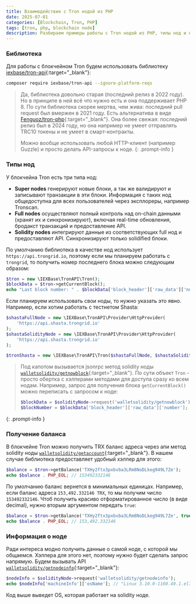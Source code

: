 ```yaml
---
title: Взаимодействие с Tron нодой из PHP 
date: 2025-07-01
categories: [Blockchain, Tron, PHP]
tags: [tron, php, blockchain node]
description: Разбираем примеры работы с Tron нодой из PHP, типы нод и получение баланса адреса.
---
```


### Библиотека

Для работы с блокчейном Tron будем использовать библиотеку [iexbase/tron-api](https://github.com/iexbase/tron-api){:target="_blank"}:

```bash
composer require iexbase/tron-api --ignore-platform-reqs
```

>Да, библиотека довольно старая (последний релиз в 2022 году). Но в принципе в ней всё что нужно есть и она поддерживает
>PHP 8. По сути библиотека скорее мертва, чем жива: последний pull request был вмержен в 2021 году. Есть альтернатива в 
>виде [Fenguoz/tron-php](https://github.com/Fenguoz/tron-php){:target="_blank"}. Она более свежая: последний релиз был в
>2024 году, но она например не умеет отправлять TRC10 токены и не умеет в смарт-контракты. 
>
>Можно вообще использовать любой HTTP-клиент (например Guzzle) и просто делать API-запросы к ноде.
{: .prompt-info }


### Типы нод

У блокчейна Tron есть три типа нод: 
- **Super nodes** генерируют новые блоки, а так же валидируют и записывают транзакции в эти блоки. Информация с таких нод общедоступна для всех пользователей через эксплореры, например Tronscan.
- **Full nodes** осуществляют полный контроль над on-chain данными (хранят их и синхронизируют), включая real-time обновления, бродакст транзакций и предоставление API.
- **Solidity nodes** интегрируют данные из соответствующих full нод и предоставляют API. Синхронизируют только solidified блоки.

По умолчанию библиотека в качестве нод использует `https://api.trongrid.io`, поэтому если мы планируем работать с 
`trongrid`, то получить номер последнего блока можно следующим образом:

```php
$tron = new \IEXBase\TronAPI\Tron();
$blockData = $tron->getCurrentBlock();
echo "Last block number: " . $blockData['block_header']['raw_data']['number'];
```

Если планируем использовать свои ноды, то нужно указать это явно. Например, если хотим работать с тестнетом Shasta:
```php
$shastaFullNode = new \IEXBase\TronAPI\Provider\HttpProvider(
    'https://api.shasta.trongrid.io'
);
$shastaSolidityNode = new \IEXBase\TronAPI\Provider\HttpProvider(
    'https://api.shasta.trongrid.io'
);

$tronShasta = new \IEXBase\TronAPI\Tron($shastaFullNode, $shastaSolidityNode);
```

>Под капотом вызывается jsonrpc метод solidity ноды [`walletsolidity/getnowblock`](https://developers.tron.network/reference/getnowblock){:target="_blank"}.
>По сути объект `Tron` - просто обертка с хэлперами методами для доступа сразу ко всем нодам. Например, запрос для получения
>блока `getCurrentBlock()` можно переписать с запросом к ноде:
>```php
>$blockData = $solidityNode->request('walletsolidity/getnowblock');
>$blockNumber = $blockData['block_header']['raw_data']['number'];
>```
{: .prompt-info }

### Получение баланса

В блокчейне Tron можно получить TRX баланс адреса через апи метод solidity ноды [`walletsolidity/getaccount`](https://developers.tron.network/reference/walletsolidity-getaccount){:target="_blank"}.
В нашем случае библиотека предоставляет удобный хэлпер для этого:

```php
$balance = $tron->getBalance('TXHy2ftx3pxbvba3LRm8NoDLkeg949L7Ze');
echo $balance . PHP_EOL; // 153492332146
```

По умолчанию баланс вернется в минимальных единицах. Например, если баланс адреса `153,492.332146 TRX`, то мы получим
число `153492332146`. Чтоб получить красиво отформатированное число (в виде decimal), нужно вторым аргументом передать `true`:

```php
$balance = $tron->getBalance('TXHy2ftx3pxbvba3LRm8NoDLkeg949L7Ze', true);
echo $balance . PHP_EOL; // 153,492.332146
```

### Информация о ноде

Ради интереса модно получить данные о самой ноде, с которой мы общаемся. Хэлпера для этого нет, поэтому нужно будет
сделать запрос напрямую. Будем вызывать API [`walletsolidity/getnodeinfo`](https://developers.tron.network/reference/getnodeinfo-1){:target="_blank"}:

```php
$nodeInfo = $solidityNode->request('walletsolidity/getnodeinfo');
echo $nodeInfo['machineInfo']['osName']; // "Linux 3.10.0-1160.49.1.el7.x86_64"
```

Код выше выведет OS, которая работает на solidity ноде.






